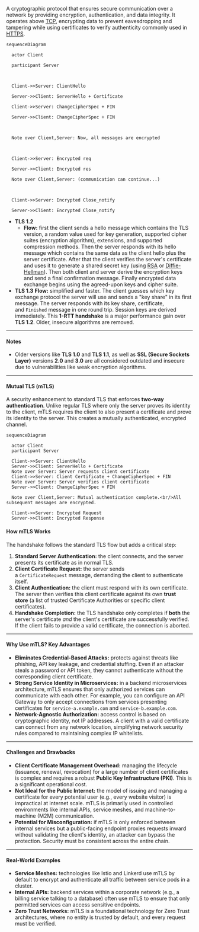 A cryptographic protocol that ensures secure communication over a network by providing encryption, authentication, and data integrity. It operates above [TCP](./2.05%20Transmission%20Control%20Protocol%20(TCP).md), encrypting data to prevent eavesdropping and tampering while using certificates to verify authenticity commonly used in [HTTPS](./2.07%20Hyper%20Text%20Transfer%20Protocol%20(HTTP).md).

```mermaid
sequenceDiagram

  actor Client

  participant Server

  

  Client->>Server: ClientHello

  Server->>Client: ServerHello + Certificate

  Client->>Server: ChangeCipherSpec + FIN

  Server->>Client: ChangeCipherSpec + FIN

  

  Note over Client,Server: Now, all messages are encrypted

  

  Client->>Server: Encrypted req

  Server->>Client: Encrypted res

  Note over Client,Server: (communication can continue...)

  

  Client->>Server: Encrypted Close_notify

  Server->>Client: Encrypted Close_notify
```
- **TLS 1.2**
	- **Flow:** first the client sends a hello message which contains the TLS version, a random value used for key generation, supported cipher suites (encryption algorithm), extensions, and supported compression methods. Then the server responds with its hello message which contains the same data as the client hello plus the server certificate. After that the client verifies the server's certificate and uses it to generate a shared secret key (using [RSA](../Cryptography/RSA.md) or [Diffie-Hellman](../Cryptography/Diffie-Hellman.md)). Then both client and server derive the encryption keys and send a final confirmation message. Finally encrypted data exchange begins using the agreed-upon keys and cipher suite.
- **TLS 1.3**
	**Flow:** simplified and faster. The client guesses which key exchange protocol the server will use and sends a "key share" in its first message. The server responds with its key share, certificate, and `Finished` message in one round trip. Session keys are derived immediately. This **1-RTT handshake** is a major performance gain over **TLS 1.2**. Older, insecure algorithms are removed.
















<hr class="hr-light" />

#### **Notes**

- Older versions like **TLS 1.0** and **TLS  1.1**, as well as **SSL (Secure Sockets Layer)** versions **2.0** and **3.0** are all considered outdated and insecure due to vulnerabilities like weak encryption algorithms.

---

#### **Mutual TLS (mTLS)**
A security enhancement to standard TLS that enforces **two-way authentication**. Unlike regular TLS where only the server proves its identity to the client, mTLS requires the client to also present a certificate and prove its identity to the server. This creates a mutually authenticated, encrypted channel.

```mermaid
sequenceDiagram

  actor Client
  participant Server

  Client->>Server: ClientHello
  Server->>Client: ServerHello + Certificate
  Note over Server: Server requests client certificate
  Client->>Server: Client Certificate + ChangeCipherSpec + FIN
  Note over Server: Server verifies client certificate
  Server->>Client: ChangeCipherSpec + FIN

  Note over Client,Server: Mutual authentication complete.<br/>All subsequent messages are encrypted.

  Client->>Server: Encrypted Request
  Server->>Client: Encrypted Response
```

#### **How mTLS Works**
The handshake follows the standard TLS flow but adds a critical step:
1. **Standard Server Authentication:** the client connects, and the server presents its certificate as in normal TLS.
2. **Client Certificate Request:** the server sends a `CertificateRequest` message, demanding the client to authenticate itself.
3. **Client Authentication:** the client must respond with its own certificate. The server then verifies this client certificate against its own **trust store** (a list of trusted Certificate Authorities or specific client certificates).
4. **Handshake Completion:** the TLS handshake only completes if **both** the server's certificate _and_ the client's certificate are successfully verified. If the client fails to provide a valid certificate, the connection is aborted.

<hr class="hr-light" />

#### **Why Use mTLS? Key Advantages**
- **Eliminates Credential-Based Attacks:** protects against threats like phishing, API key leakage, and credential stuffing. Even if an attacker steals a password or API token, they cannot authenticate without the corresponding client certificate.
- **Strong Service Identity in Microservices:** in a backend microservices architecture, mTLS ensures that only authorized services can communicate with each other. For example, you can configure an API Gateway to only accept connections from services presenting certificates for `service-a.example.com` and `service-b.example.com`.
- **Network-Agnostic Authorization:** access control is based on cryptographic identity, not IP addresses. A client with a valid certificate can connect from any network location, simplifying network security rules compared to maintaining complex IP whitelists.

<hr class="hr-light" />

#### **Challenges and Drawbacks**
- **Client Certificate Management Overhead:** managing the lifecycle (issuance, renewal, revocation) for a large number of client certificates is complex and requires a robust **Public Key Infrastructure (PKI)**. This is a significant operational cost.
- **Not Ideal for the Public Internet:** the model of issuing and managing a certificate for every potential user (e.g., every website visitor) is impractical at internet scale. mTLS is primarily used in controlled environments like internal APIs, service meshes, and machine-to-machine (M2M) communication.
- **Potential for Misconfiguration:** if mTLS is only enforced between internal services but a public-facing endpoint proxies requests inward without validating the client's identity, an attacker can bypass the protection. Security must be consistent across the entire chain.

<hr class="hr-light" />

#### **Real-World Examples**
- **Service Meshes:** technologies like Istio and Linkerd use mTLS by default to encrypt and authenticate all traffic between service pods in a cluster.
- **Internal APIs:** backend services within a corporate network (e.g., a billing service talking to a database) often use mTLS to ensure that only permitted services can access sensitive endpoints.
- **Zero Trust Networks:** mTLS is a foundational technology for Zero Trust architectures, where no entity is trusted by default, and every request must be verified.